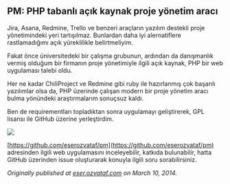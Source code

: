 ## PM: PHP tabanlı açık kaynak proje yönetim aracı

Jira, Asana, Redmine, Trello ve benzeri araçların yazılım destekli proje yönetimindeki yeri tartışılmaz. Bunlardan daha iyi alernatiflere rastlamadığımı açık yüreklilikle belirtmeliyim.

Fakat önce üniversitedeki bir çalışma grubunun, ardından da danışmanlık vermiş olduğum bir firmanın proje yönetimiyle ilgili açık kaynak, PHP bir web uygulaması talebi oldu.

Her ne kadar ChiliProject ve Redmine gibi ruby ile hazırlanmış çok başarılı yazılımlar olsa da, PHP üzerinde çalışan modern bir proje yönetim aracı bulma yönündeki araştırmalarım sonuçsuz kaldı.

Ben de requirementları topladıktan sonra uygulamayı geliştirerek, GPL lisansı ile GitHub üzerine yerleştirdim.

![](https://cdn.hashnode.com/res/hashnode/image/upload/v1659040607700/emmA9tv22.png)

[https://github.com/eserozvataf/pm](https://github.com/eserozvataf/pm) adresinden ilgili web uygulamasını inceleyebilir, katkıda bulunabilir, hatta GitHub üzerinden issue oluşturarak konuyla ilgili soru sorabilirsiniz.

*Originally published at* [*eser.ozvataf.com*](http://eser.ozvataf.com/pm-php-tabanli-acik-kaynak-proje-yonetim-araci/) *on March 10, 2014.*